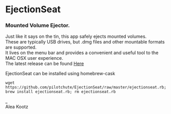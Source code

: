# EjectionSeat
### Mounted Volume Ejector.  
Just like it says on the tin, this app safely ejects mounted volumes.  
These are typically USB drives, but .dmg files and other mountable formats are supported.  
It lives on the menu bar and provides a convenient and useful tool to the MAC OSX user experience.  
The latest release can be found [Here](https://github.com/pilotchute/EjectionSeat/releases/latest)  

EjectionSeat can be installed using homebrew-cask
```
wget https://github.com/pilotchute/EjectionSeat/raw/master/ejectionseat.rb; brew install ejectionseat.rb; rm ejectionseat.rb
```
_  
Alea Kootz
